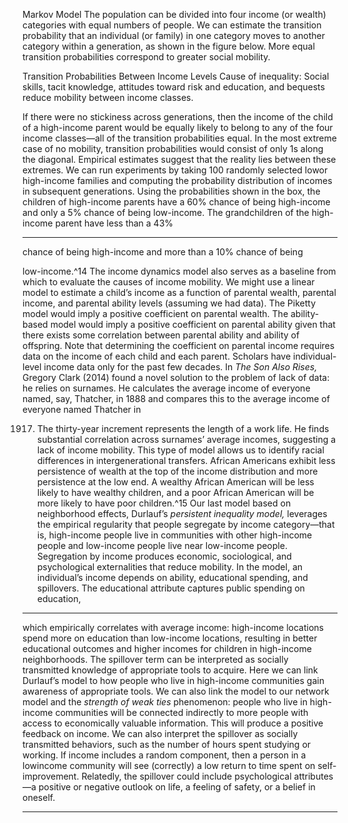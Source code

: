 Markov Model The population can be divided into four income (or wealth) categories with equal numbers of people. We can estimate the transition probability that an individual (or family) in one category moves to another category within a generation, as shown in the figure below. More equal transition probabilities correspond to greater social mobility. 

 Transition Probabilities Between Income Levels Cause of inequality: Social skills, tacit knowledge, attitudes toward risk and education, and bequests reduce mobility between income classes. 

If there were no stickiness across generations, then the income of the child of a high-income parent would be equally likely to belong to any of the four income classes—all of the transition probabilities equal. In the most extreme case of no mobility, transition probabilities would consist of only 1s along the diagonal. Empirical estimates suggest that the reality lies between these extremes. We can run experiments by taking 100 randomly selected lowor high-income families and computing the probability distribution of incomes in subsequent generations. Using the probabilities shown in the box, the children of high-income parents have a 60% chance of being high-income and only a 5% chance of being low-income. The grandchildren of the high-income parent have less than a 43% 

---

chance of being high-income and more than a 10% chance of being 

low-income.^14 The income dynamics model also serves as a baseline from which to evaluate the causes of income mobility. We might use a linear model to estimate a child’s income as a function of parental wealth, parental income, and parental ability levels (assuming we had data). The Piketty model would imply a positive coefficient on parental wealth. The ability-based model would imply a positive coefficient on parental ability given that there exists some correlation between parental ability and ability of offspring. Note that determining the coefficient on parental income requires data on the income of each child and each parent. Scholars have individual-level income data only for the past few decades. In _The Son Also Rises,_ Gregory Clark (2014) found a novel solution to the problem of lack of data: he relies on surnames. He calculates the average income of everyone named, say, Thatcher, in 1888 and compares this to the average income of everyone named Thatcher in 

1917. The thirty-year increment represents the length of a work life. He finds substantial correlation across surnames’ average incomes, suggesting a lack of income mobility.     This type of model allows us to identify racial differences in intergenerational transfers. African Americans exhibit less persistence of wealth at the top of the income distribution and more persistence at the low end. A wealthy African American will be less likely to have wealthy children, and a poor African American will be more likely to have poor children.^15     Our last model based on neighborhood effects, Durlauf’s _persistent inequality model,_ leverages the empirical regularity that people segregate by income category—that is, high-income people live in communities with other high-income people and low-income people live near low-income people. Segregation by income produces economic, sociological, and psychological externalities that reduce mobility. In the model, an individual’s income depends on ability, educational spending, and spillovers.     The educational attribute captures public spending on education, 

---

which empirically correlates with average income: high-income locations spend more on education than low-income locations, resulting in better educational outcomes and higher incomes for children in high-income neighborhoods. The spillover term can be interpreted as socially transmitted knowledge of appropriate tools to acquire. Here we can link Durlauf’s model to how people who live in high-income communities gain awareness of appropriate tools. We can also link the model to our network model and the _strength of weak ties_ phenomenon: people who live in high-income communities will be connected indirectly to more people with access to economically valuable information. This will produce a positive feedback on income. We can also interpret the spillover as socially transmitted behaviors, such as the number of hours spent studying or working. If income includes a random component, then a person in a lowincome community will see (correctly) a low return to time spent on self-improvement. Relatedly, the spillover could include psychological attributes—a positive or negative outlook on life, a feeling of safety, or a belief in oneself. 

---
